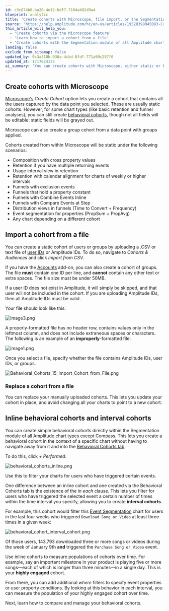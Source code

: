 ```yaml
---
id: c3c874b0-ba20-4e12-bdf7-7104a492d9a4
blueprint: analytic
title: 'Create cohorts with Microscope, file import, or the Segmentation module'
source: 'https://help.amplitude.com/hc/en-us/articles/19528398045083-Create-cohorts-via-Microscope-file-import-or-the-Segmentation-module'
this_article_will_help_you:
  - 'Create cohorts via the Microscope feature'
  - 'Learn how to import a cohort from a file'
  - 'Create cohorts with the Segmentation module of all Amplitude chart types except Compass'
landing: false
exclude_from_sitemap: false
updated_by: 0c3a318b-936a-4cbd-8fdf-771a90c297f0
updated_at: 1717624175
ai_summary: 'You can create cohorts with Microscope, either static or behavioral, and also create group cohorts. Import static cohorts from a file by uploading a .CSV or text file of user or Amplitude IDs. Replace uploaded cohorts as needed. Inline behavioral cohorts can be created directly within the Segmentation module of most Amplitude chart types. This allows you to filter charts for users who triggered specific events. Use inline cohorts to measure cohort populations over time and track specific behaviors.'
---
```

## Create cohorts with Microscope

[Microscope's](/docs/analytics/microscope) *Create Cohort* option lets you create a cohort that contains all the users captured by the data point you selected. These are usually static cohorts. However, for some chart types (like basic retention and funnel analyses), you can still create [behavioral cohorts](/docs/analytics/behavioral-cohorts), though not all fields will be editable: static fields will be grayed out.

Microscope can also create a group cohort from a data point with groups applied.

Cohorts created from within Microscope will be static under the following scenarios:

* Composition with cross property values
* Retention if you have multiple returning events
* Usage interval view in retention
* Retention with calendar alignment for charts of weekly or higher intervals
* Funnels with exclusion events
* Funnels that hold a property constant
* Funnels with Combine Events Inline
* Funnels with Compare Events at Step
* Distribution views in funnels (Time to Convert + Frequency)
* Event segmentation for properties (PropSum + PropAvg)
* Any chart depending on a different cohort

## Import a cohort from a file

You can create a static cohort of users or groups by uploading a .CSV or text file of [user IDs](/docs/get-started/identify-users) or Amplitude IDs. To do so, navigate to *Cohorts & Audiences* and click *Import from CSV*.

If you have the [Accounts](/docs/analytics/account-level-reporting) add-on, you can also create a cohort of groups. The file **must** contain one ID per line, and **cannot** contain any other text or extra spaces. The file size must be under 50MB.

If a user ID does not exist in Amplitude, it will simply be skipped, and that user will not be included in the cohort. If you are uploading Amplitude IDs, then all Amplitude IDs must be valid.

Your file should look like this:

![image3.png](/docs/output/img/analytics/image3.png)

A properly-formatted file has no header row, contains values only in the leftmost column, and does not include extraneous spaces or characters. The following is an example of an **improperly**-formatted file:

![image1.png](/docs/output/img/analytics/image1.png)

Once you select a file, specify whether the file contains Amplitude IDs, user IDs, or groups.

![Behavioral_Cohorts_15_Import_Cohort_from_File.png](/docs/output/img/analytics/Behavioral_Cohorts_15_Import_Cohort_from_File.png)

### Replace a cohort from a file

You can replace your manually uploaded cohorts. This lets you update your cohort in place, and avoid changing all your charts to point to a new cohort.

## Inline behavioral cohorts and interval cohorts

You can create simple behavioral cohorts directly within the Segmentation module of all Amplitude chart types except Compass. This lets you create a behavioral cohort in the context of a specific chart without having to navigate away from it and into the [Behavioral Cohorts tab](/docs/analytics/behavioral-cohorts).

To do this, click *+ Performed*.

![behavioral_cohorts_inline.png](/docs/output/img/analytics/behavioral_cohorts_inline.png)

Use this to filter your charts for users who have triggered certain events.

One difference between an inline cohort and one created via the Behavioral Cohorts tab is the existence of the *in each* clause. This lets you filter for users who have triggered the selected event a certain number of times within the time interval you specify, allowing you to create **interval cohorts**.

For example, this cohort would filter this [Event Segmentation](/docs/analytics/charts/event-segmentation/event-segmentation-build) chart for users in the last four weeks who triggered `Download Song or Video` at least three times in a given week:

![behavioral_cohort_interval_cohort.png](/docs/output/img/analytics/behavioral_cohort_interval_cohort.png)

Of those users, 143,793 downloaded three or more songs or videos during the week of January 9th **and** triggered the `Purchase Song or Video` event.

Use inline cohorts to measure populations of cohorts over time. For example, say an important milestone in your product is playing five or more songs—each of which is longer than three minutes—in a single day. This is your **highly engaged** cohort.

From there, you can add additional *where* filters to specify event properties or user property conditions. By looking at this behavior in each interval, you can measure the population of your highly engaged cohort over time.

Next, learn how to compare and manage your behavioral cohorts.